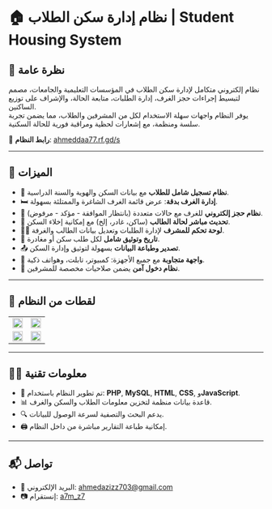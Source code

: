 # 🏠 نظام إدارة سكن الطلاب | Student Housing System

## 📌 نظرة عامة

نظام إلكتروني متكامل لإدارة سكن الطلاب في المؤسسات التعليمية والجامعات، مصمم لتبسيط إجراءات حجز الغرف، إدارة الطلبات، متابعة الحالة، والإشراف على توزيع الساكنين.  
يوفر النظام واجهات سهلة الاستخدام لكل من المشرفين والطلاب، مما يضمن تجربة سلسة ومنظمة، مع إشعارات لحظية ومراقبة فورية للحالة السكنية.

🔗 **رابط النظام**: [ahmeddaa77.rf.gd/s](https://ahmeddaa77.rf.gd/s)

---

## 🧩 الميزات

- 📝 **نظام تسجيل شامل للطلاب** مع بيانات السكن والهوية والسنة الدراسية.
- 🛏️ **إدارة الغرف بدقة**: عرض قائمة الغرف الشاغرة والممتلئة بسهولة.
- 📌 **نظام حجز إلكتروني** للغرف مع حالات متعددة (بانتظار الموافقة - مؤكد - مرفوض).
- 🔄 **تحديث مباشر لحالة الطالب** (ساكن، غادر، إلخ) مع إمكانية إخلاء السكن.
- 🧑‍💼 **لوحة تحكم للمشرف** لإدارة الطلبات وتعديل بيانات الطالب والغرفة.
- 📅 **تاريخ وتوثيق شامل** لكل طلب سكن أو مغادرة.
- 📤 **تصدير وطباعة البيانات** بسهولة لتوثيق وإدارة السكن.
- 📱 **واجهة متجاوبة** مع جميع الأجهزة: كمبيوتر، تابلت، وهواتف ذكية.
- 🔐 **نظام دخول آمن** يضمن صلاحيات مخصصة للمشرفين.

---

## 📸 لقطات من النظام

<table>
  <tr>
    <td><img src="https://i.postimg.cc/hjPkkCxP/Annotation-2025-06-29-011238.png" width="100%"></td>
    <td><img src="https://i.postimg.cc/kgWPKRq9/Annotation-2025-06-29-011252.png" width="100%"></td>
  </tr>
  <tr>
    <td><img src="https://i.postimg.cc/vmzRSR4N/Annotation-2025-06-29-011304.png" width="100%"></td>
    <td><img src="https://i.postimg.cc/RVkzWLrX/Annotation-2025-06-29-011329.png" width="100%"></td>
  </tr>
</table>

---

## 🧑‍💻 معلومات تقنية

- 📁 تم تطوير النظام باستخدام: **PHP**, **MySQL**, **HTML**, **CSS**, و**JavaScript**.
- 📊 قاعدة بيانات منظمة لتخزين معلومات الطلاب والسكن والغرف.
- 🔍 يدعم البحث والتصفية لسرعة الوصول للبيانات.
- 🖨️ إمكانية طباعة التقارير مباشرة من داخل النظام.

---

## 📬 تواصل

- 📧 البريد الإلكتروني: [ahmedazizz703@gmail.com](mailto:ahmedazizz703@gmail.com)  
- 📷 إنستقرام: [a7m_z7](https://instagram.com/a7m_z7)
